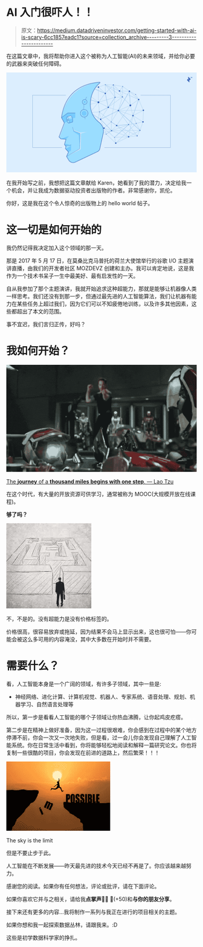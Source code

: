 # AI 入门很吓人！！

> 原文：<https://medium.datadriveninvestor.com/getting-started-with-ai-is-scary-6cc1857eadc1?source=collection_archive---------3----------------------->

在这篇文章中，我将帮助你进入这个被称为人工智能(AI)的未来领域，并给你必要的武器来突破任何障碍。

![](img/a2e13a1ade8860e8ee5096440db580e1.png)

在我开始写之前，我想把这篇文章献给 Karen，她看到了我的潜力，决定给我一个机会，并让我成为数据驱动投资者出版物的作者。非常感谢你，凯伦。

你好，这是我在这个令人惊奇的出版物上的 hello world 帖子。

# 这一切是如何开始的

我仍然记得我决定加入这个领域的那一天。

那是 2017 年 5 月 17 日，在莫桑比克马普托的荷兰大使馆举行的谷歌 I/O 主题演讲直播，由我们的开发者社区 MOZDEVZ 创建和主办。我可以肯定地说，这是我作为一个技术书呆子一生中最美好、最有启发性的一天。

自从我参加了那个主题演讲，我就开始追求这种超能力，那就是能够让机器像人类一样思考。我们还没有到那一步，但通过最先进的人工智能算法，我们让机器有能力在某些任务上超过我们，因为它们可以不知疲倦地训练，以及许多其他因素，这些都超出了本文的范围。

事不宜迟，我们言归正传，好吗？

# **我如何开始？**

![](img/1ba86b34fd8f19e417364a7b35aac658.png)

[The **journey** of a **thousand miles begins with one step**. — Lao Tzu](https://encrypted-tbn0.gstatic.com/images?q=tbn:ANd9GcRNMxyHbFGsMNUtZdej7gNiRCfzlVMLZ5LkHMRR3Eq-ugxK3Gu9)

在这个时代，有大量的开放资源可供学习，通常被称为 MOOC(大规模开放在线课程)。

**够了吗？**

![](img/60c8fb1103ef5977e0650b5725844d0c.png)

不，不是的。没有超能力是没有价格标签的。

价格很高，很容易放弃或拖延，因为结果不会马上显示出来，这也很可怕——你可能会被这么多可用的内容淹没，其中大多数在开始时并不需要。

# **需要什么？**

看，人工智能本身是一个广阔的领域，有许多子领域，其中一些是:

*   神经网络、进化计算、计算机视觉、机器人、专家系统、语音处理、规划、机器学习、自然语言处理等

所以，第一步是看看人工智能的哪个子领域让你热血沸腾，让你起鸡皮疙瘩。

第二步是在精神上做好准备，因为这一过程很艰难，你会感到在过程中的某个地方停滞不前，你会一次又一次地失败，但是看，过一会儿你会发现自己理解了人工智能系统。你在日常生活中看到，你将能够轻松地阅读和解释一篇研究论文。你也将复制一些很酷的项目，你会发现在前进的道路上，然后繁荣！！！

![](img/376bbdab69103c676dd7459a569c96b0.png)

The sky is the limit

但是不要止步于此。

人工智能在不断发展——昨天最先进的技术今天已经不再是了。你应该越来越努力。

感谢您的阅读。如果你有任何想法，评论或批评，请在下面评论。

如果你喜欢它并与之相关，请给我**点掌声**👏👏 👏(+50)和**与你的朋友分享**。

接下来还有更多的内容…我将制作一系列与我正在进行的项目相关的主题。

如果你想和我一起探索数据丛林，请跟我来。:D

这些是初学数据科学家的挣扎。